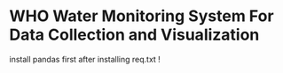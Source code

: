 # WHO Water Monitoring System For Data Collection and Visualization
install pandas first after installing req.txt !
